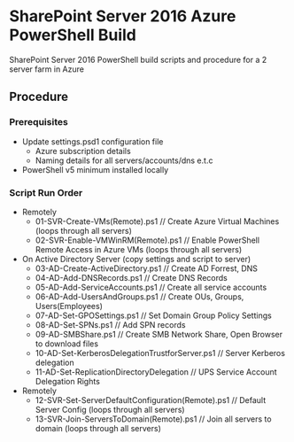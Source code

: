 # SharePoint Server 2016 Azure PowerShell Build

SharePoint Server 2016 PowerShell build scripts and procedure for a 2 server farm in Azure

## Procedure

### Prerequisites

* Update settings.psd1 configuration file
  * Azure subscription details
  * Naming details for all servers/accounts/dns e.t.c
* PowerShell v5 minimum installed locally
  
### Script Run Order

* Remotely
  * 01-SVR-Create-VMs(Remote).ps1 // Create Azure Virtual Machines (loops through all servers)
  * 02-SVR-Enable-VMWinRM(Remote).ps1 // Enable PowerShell Remote Access in Azure VMs (loops through all servers)
* On Active Directory Server (copy settings and script to server)
  * 03-AD-Create-ActiveDirectory.ps1 // Create AD Forrest, DNS
  * 04-AD-Add-DNSRecords.ps1 // Create DNS Records
  * 05-AD-Add-ServiceAccounts.ps1 // Create all service accounts
  * 06-AD-Add-UsersAndGroups.ps1 // Create OUs, Groups, Users(Employees)
  * 07-AD-Set-GPOSettings.ps1 // Set Domain Group Policy Settings
  * 08-AD-Set-SPNs.ps1 // Add SPN records
  * 09-AD-SMBShare.ps1 // Create SMB Network Share, Open Browser to download files
  * 10-AD-Set-KerberosDelegationTrustforServer.ps1 // Server Kerberos delegation
  * 11-AD-Set-ReplicationDirectoryDelegation // UPS Service Account Delegation Rights
* Remotely
  * 12-SVR-Set-ServerDefaultConfiguration(Remote).ps1 // Default Server Config (loops through all servers)
  * 13-SVR-Join-ServersToDomain(Remote).ps1 // Join all servers to domain (loops through all servers)

